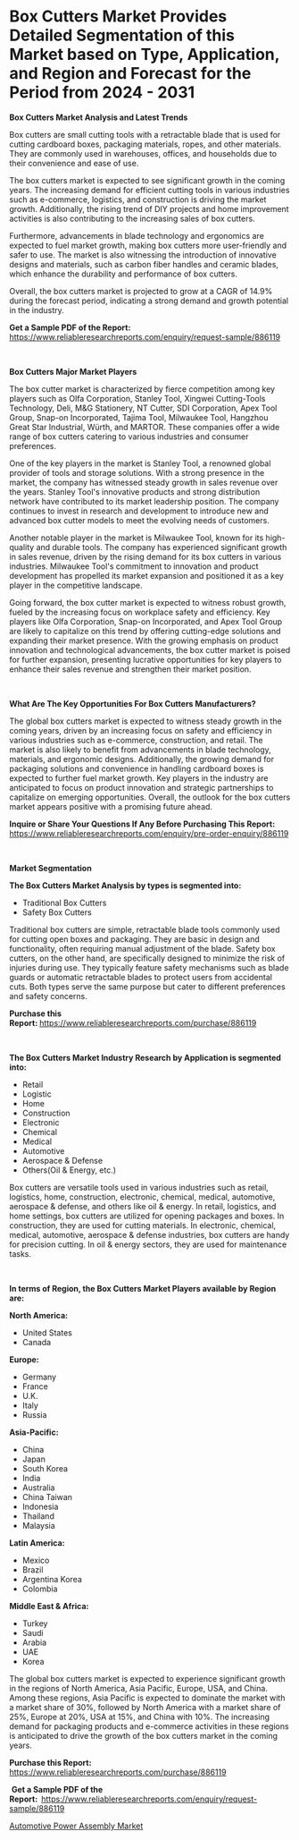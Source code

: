 <p><h1>Box Cutters Market Provides Detailed Segmentation of this Market based on Type, Application, and Region and Forecast for the Period from 2024 - 2031</h1></p><p><strong>Box Cutters Market Analysis and Latest Trends</strong></p>
<p><p>Box cutters are small cutting tools with a retractable blade that is used for cutting cardboard boxes, packaging materials, ropes, and other materials. They are commonly used in warehouses, offices, and households due to their convenience and ease of use.</p><p>The box cutters market is expected to see significant growth in the coming years. The increasing demand for efficient cutting tools in various industries such as e-commerce, logistics, and construction is driving the market growth. Additionally, the rising trend of DIY projects and home improvement activities is also contributing to the increasing sales of box cutters.</p><p>Furthermore, advancements in blade technology and ergonomics are expected to fuel market growth, making box cutters more user-friendly and safer to use. The market is also witnessing the introduction of innovative designs and materials, such as carbon fiber handles and ceramic blades, which enhance the durability and performance of box cutters.</p><p>Overall, the box cutters market is projected to grow at a CAGR of 14.9% during the forecast period, indicating a strong demand and growth potential in the industry.</p></p>
<p><strong>Get a Sample PDF of the Report:&nbsp;</strong> <a href="https://www.reliableresearchreports.com/enquiry/request-sample/886119">https://www.reliableresearchreports.com/enquiry/request-sample/886119</a></p>
<p>&nbsp;</p>
<p><strong>Box Cutters Major Market Players</strong></p>
<p><p>The box cutter market is characterized by fierce competition among key players such as Olfa Corporation, Stanley Tool, Xingwei Cutting-Tools Technology, Deli, M&G Stationery, NT Cutter, SDI Corporation, Apex Tool Group, Snap-on Incorporated, Tajima Tool, Milwaukee Tool, Hangzhou Great Star Industrial, Würth, and MARTOR. These companies offer a wide range of box cutters catering to various industries and consumer preferences.</p><p>One of the key players in the market is Stanley Tool, a renowned global provider of tools and storage solutions. With a strong presence in the market, the company has witnessed steady growth in sales revenue over the years. Stanley Tool's innovative products and strong distribution network have contributed to its market leadership position. The company continues to invest in research and development to introduce new and advanced box cutter models to meet the evolving needs of customers.</p><p>Another notable player in the market is Milwaukee Tool, known for its high-quality and durable tools. The company has experienced significant growth in sales revenue, driven by the rising demand for its box cutters in various industries. Milwaukee Tool's commitment to innovation and product development has propelled its market expansion and positioned it as a key player in the competitive landscape.</p><p>Going forward, the box cutter market is expected to witness robust growth, fueled by the increasing focus on workplace safety and efficiency. Key players like Olfa Corporation, Snap-on Incorporated, and Apex Tool Group are likely to capitalize on this trend by offering cutting-edge solutions and expanding their market presence. With the growing emphasis on product innovation and technological advancements, the box cutter market is poised for further expansion, presenting lucrative opportunities for key players to enhance their sales revenue and strengthen their market position.</p></p>
<p>&nbsp;</p>
<p><strong>What Are The Key Opportunities For Box Cutters Manufacturers?</strong></p>
<p><p>The global box cutters market is expected to witness steady growth in the coming years, driven by an increasing focus on safety and efficiency in various industries such as e-commerce, construction, and retail. The market is also likely to benefit from advancements in blade technology, materials, and ergonomic designs. Additionally, the growing demand for packaging solutions and convenience in handling cardboard boxes is expected to further fuel market growth. Key players in the industry are anticipated to focus on product innovation and strategic partnerships to capitalize on emerging opportunities. Overall, the outlook for the box cutters market appears positive with a promising future ahead.</p></p>
<p><strong>Inquire or Share Your Questions If Any Before Purchasing This Report:</strong> <a href="https://www.reliableresearchreports.com/enquiry/pre-order-enquiry/886119">https://www.reliableresearchreports.com/enquiry/pre-order-enquiry/886119</a></p>
<p>&nbsp;</p>
<p><strong>Market Segmentation</strong></p>
<p><strong>The Box Cutters Market Analysis by types is segmented into:</strong></p>
<p><ul><li>Traditional Box Cutters</li><li>Safety Box Cutters</li></ul></p>
<p><p>Traditional box cutters are simple, retractable blade tools commonly used for cutting open boxes and packaging. They are basic in design and functionality, often requiring manual adjustment of the blade. Safety box cutters, on the other hand, are specifically designed to minimize the risk of injuries during use. They typically feature safety mechanisms such as blade guards or automatic retractable blades to protect users from accidental cuts. Both types serve the same purpose but cater to different preferences and safety concerns.</p></p>
<p><strong>Purchase this Report:&nbsp;</strong><a href="https://www.reliableresearchreports.com/purchase/886119">https://www.reliableresearchreports.com/purchase/886119</a></p>
<p>&nbsp;</p>
<p><strong>The Box Cutters Market Industry Research by Application is segmented into:</strong></p>
<p><ul><li>Retail</li><li>Logistic</li><li>Home</li><li>Construction</li><li>Electronic</li><li>Chemical</li><li>Medical</li><li>Automotive</li><li>Aerospace & Defense</li><li>Others(Oil & Energy, etc.)</li></ul></p>
<p><p>Box cutters are versatile tools used in various industries such as retail, logistics, home, construction, electronic, chemical, medical, automotive, aerospace & defense, and others like oil & energy. In retail, logistics, and home settings, box cutters are utilized for opening packages and boxes. In construction, they are used for cutting materials. In electronic, chemical, medical, automotive, aerospace & defense industries, box cutters are handy for precision cutting. In oil & energy sectors, they are used for maintenance tasks.</p></p>
<p>&nbsp;</p>
<p><strong>In terms of Region, the Box Cutters Market Players available by Region are:</strong></p>
<p>
    <p> <strong> North America: </strong>
        <ul>
            <li>United States</li>
            <li>Canada</li>
        </ul>
        </p> 
    <p> <strong> Europe: </strong>
        <ul>
            <li>Germany</li>
            <li>France</li>
            <li>U.K.</li>
            <li>Italy</li>
            <li>Russia</li>
        </ul>
        </p> 
    <p> <strong> Asia-Pacific: </strong>
        <ul>
            <li>China</li>
            <li>Japan</li>
            <li>South Korea</li>
            <li>India</li>
            <li>Australia</li>
            <li>China Taiwan</li>
            <li>Indonesia</li>
            <li>Thailand</li>
            <li>Malaysia</li>
        </ul>
        </p> 
    <p> <strong> Latin America: </strong>
        <ul>
            <li>Mexico</li>
            <li>Brazil</li>
            <li>Argentina Korea</li>
            <li>Colombia</li>
        </ul>
        </p> 
    <p> <strong> Middle East & Africa: </strong>
        <ul>
            <li>Turkey</li>
            <li>Saudi</li>
            <li>Arabia</li>
            <li>UAE</li>
            <li>Korea</li>
        </ul>
    </p>
    </p>
<p><p>The global box cutters market is expected to experience significant growth in the regions of North America, Asia Pacific, Europe, USA, and China. Among these regions, Asia Pacific is expected to dominate the market with a market share of 30%, followed by North America with a market share of 25%, Europe at 20%, USA at 15%, and China with 10%. The increasing demand for packaging products and e-commerce activities in these regions is anticipated to drive the growth of the box cutters market in the coming years.</p></p>
<p><strong>Purchase this Report: </strong><a href="https://www.reliableresearchreports.com/purchase/886119">https://www.reliableresearchreports.com/purchase/886119</a></p>
<p>&nbsp;<strong>Get a Sample PDF of the Report:&nbsp;&nbsp;</strong><a href="https://www.reliableresearchreports.com/enquiry/request-sample/886119">https://www.reliableresearchreports.com/enquiry/request-sample/886119</a></p>
<p><strong></strong></p>
<p><p><a href="https://nifty-kite-d51.notion.site/Automotive-Power-Assembly-Market-Size-Growth-and-Forecast-from-2024-2031-1a8aa3a6b9fd4b2e8d0a67e1a90d9066">Automotive Power Assembly Market</a></p></p>